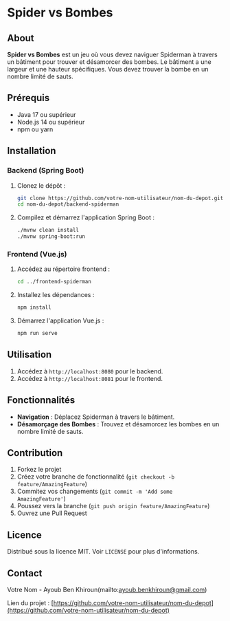 # Spider vs Bombes

## About

**Spider vs Bombes** est un jeu où vous devez naviguer Spiderman à travers un bâtiment pour trouver et désamorcer des bombes. Le bâtiment a une largeur et une hauteur spécifiques. Vous devez trouver la bombe en un nombre limité de sauts.

## Prérequis

- Java 17 ou supérieur
- Node.js 14 ou supérieur
- npm ou yarn

## Installation

### Backend (Spring Boot)

1. Clonez le dépôt :
    ```bash
    git clone https://github.com/votre-nom-utilisateur/nom-du-depot.git
    cd nom-du-depot/backend-spiderman
    ```

2. Compilez et démarrez l'application Spring Boot :
    ```bash
    ./mvnw clean install
    ./mvnw spring-boot:run
    ```

### Frontend (Vue.js)

1. Accédez au répertoire frontend :
    ```bash
    cd ../frontend-spiderman
    ```

2. Installez les dépendances :
    ```bash
    npm install
    ```

3. Démarrez l'application Vue.js :
    ```bash
    npm run serve
    ```

## Utilisation

1. Accédez à `http://localhost:8080` pour le backend.
2. Accédez à `http://localhost:8081` pour le frontend.

## Fonctionnalités

- **Navigation** : Déplacez Spiderman à travers le bâtiment.
- **Désamorçage des Bombes** : Trouvez et désamorcez les bombes en un nombre limité de sauts.

## Contribution

1. Forkez le projet
2. Créez votre branche de fonctionnalité (`git checkout -b feature/AmazingFeature`)
3. Commitez vos changements (`git commit -m 'Add some AmazingFeature'`)
4. Poussez vers la branche (`git push origin feature/AmazingFeature`)
5. Ouvrez une Pull Request

## Licence

Distribué sous la licence MIT. Voir `LICENSE` pour plus d'informations.

## Contact

Votre Nom - Ayoub Ben Khiroun(mailto:ayoub.benkhiroun@gmail.com)

Lien du projet : [https://github.com/votre-nom-utilisateur/nom-du-depot](https://github.com/votre-nom-utilisateur/nom-du-depot)
